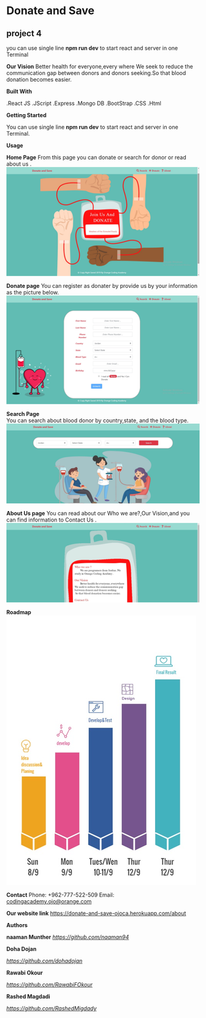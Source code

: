 # Donate and Save
## project 4 
you can use single line  **npm run dev** to start react and server in one Terminal


**Our Vision** 
Better health for everyone,every where We seek to reduce the communication gap between donors and donors seeking.So that blood donation becomes easier.


**Built With** 

.React JS
.JScript
.Express
.Mongo DB
.BootStrap
.CSS
.Html


**Getting Started** 

You can use single line  **npm run dev** to start react and server in one Terminal.

**Usage** 


**Home Page** 
  From this page  you can  donate or search for donor or read about us .
![](img/home.jpg)


**Donate page** 
 You can register as donater by provide us by your information as the picture below.
![](img/reg.jpg)

 **Search Page**  
You can search  about  blood donor by  country,state, and the blood type.
![](img/saerch.jpg)


 **About Us page** 
You can read about  our Who we are?,Our Vision,and you can find information to Contact Us .
![](img/about.jpg)


**Roadmap** 
![](img/road.jpg)

**Contact** 
Phone: +962-777-522-509
Email: codingacademy.ojo@orange.com

**Our website link**
https://donate-and-save-ojoca.herokuapp.com/about


**Authors**

**naaman Munther** 
*https://github.com/naaman94*

**Doha Dojan**  

*https://github.com/dohadojan*

**Rawabi Okour**

*https://github.com/RawabiFOkour*


**Rashed Magdadi**

*https://github.com/RashedMigdady*





